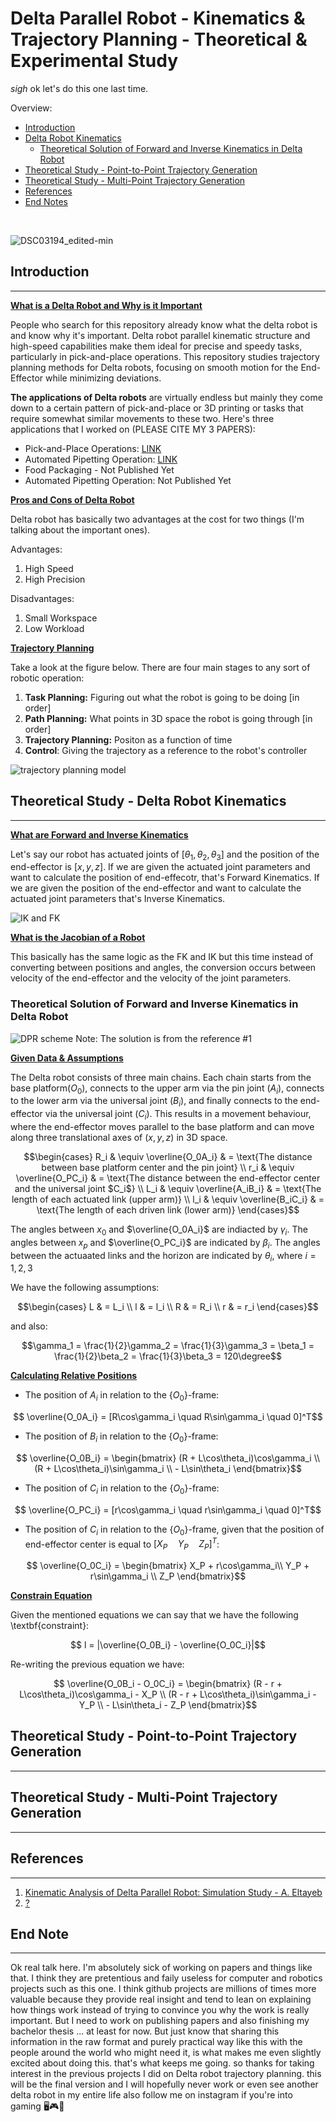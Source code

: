 # Delta Parallel Robot - Kinematics & Trajectory Planning - Theoretical & Experimental Study
*sigh* ok let's do this one last time. 


Overview: 
- [Introduction](#section-introduction)
- [Delta Robot Kinematics](section-deltarobot_kinematics)
  - [Theoretical Solution of Forward and Inverse Kinematics in Delta Robot](subsection-theoretical-solution-fkik-dpr)
- [Theoretical Study - Point-to-Point Trajectory Generation](section-point2point_trajectory_generation)
- [Theoretical Study - Multi-Point Trajectory Generation](section-multipoint_trajectory_generation)
- [References](section-references)
- [End Notes](section-endnote)

</br>

![DSC03194_edited-min](https://github.com/Arvin-Mohammadi/Delta-Robot-Trajectory-Planning-V3/assets/69509720/5d0b34e0-8cbd-4d3d-9884-382a565008ef)


<a name="section-introduction"></a>
## Introduction
------

<ins>**What is a Delta Robot and Why is it Important**</ins> 

People who search for this repository already know what the delta robot is and know why it's important. Delta robot parallel kinematic structure and high-speed capabilities make them ideal for precise and speedy tasks, particularly in pick-and-place operations. This repository studies trajectory planning methods for Delta robots, focusing on smooth motion for the End-Effector while minimizing deviations.

**The applications of Delta robots** are virtually endless but mainly they come down to a certain pattern of pick-and-place or 3D printing or tasks that require somewhat similar movements to these two. Here's three applications that I worked on (PLEASE CITE MY 3 PAPERS):

- Pick-and-Place Operations: [LINK](https://ieeexplore.ieee.org/abstract/document/10334699)
- Automated Pipetting Operation: [LINK](https://ieeexplore.ieee.org/abstract/document/10412424)
- Food Packaging - Not Published Yet
- Automated Pipetting Operation: Not Published Yet

<ins>**Pros and Cons of Delta Robot**</ins>

Delta robot has basically two advantages at the cost for two things (I'm talking about the important ones). 

Advantages: 
1. High Speed
2. High Precision

Disadvantages:
1. Small Workspace
2. Low Workload

<ins>**Trajectory Planning**</ins> 

Take a look at the figure below. There are four main stages to any sort of robotic operation:
1. **Task Planning:** Figuring out what the robot is going to be doing [in order]
2. **Path Planning:** What points in 3D space the robot is going through [in order]
3. **Trajectory Planning:** Positon as a function of time
4. **Control**: Giving the trajectory as a reference to the robot's controller

![trajectory planning model](https://github.com/Arvin-Mohammadi/Delta-Robot-Trajectory-Planning-V3/assets/69509720/5924887e-6c97-4af0-b3d5-d6d9a3c5c459)


<a name="section-deltarobot_kinematics"></a>
## Theoretical Study - Delta Robot Kinematics
------

<ins>**What are Forward and Inverse Kinematics**</ins> 

Let's say our robot has actuated joints of [$\theta_1, \theta_2, \theta_3$] and the position of the end-effector is [$x, y, z$]. If we are given the actuated joint parameters and want to calculate the position of end-effecotr, that's Forward Kinematics. If we are given the position of the end-effector and want to calculate the actuated joint parameters that's Inverse Kinematics. 

![IK and FK](https://github.com/Arvin-Mohammadi/Delta-Robot-Trajectory-Planning-V3/assets/69509720/a06639cb-afbb-47c5-8a0d-340a20674f84)

<ins>**What is the Jacobian of a Robot**</ins> 

This basically has the same logic as the FK and IK but this time instead of converting between positions and angles, the conversion occurs between velocity of the end-effector and the velocity of the joint parameters. 


<a name="subsection-theoretical-solution-fkik-dpr"></a>
### Theoretical Solution of Forward and Inverse Kinematics in Delta Robot

![DPR scheme](https://github.com/Arvin-Mohammadi/Delta-Robot-Trajectory-Planning-V3/assets/69509720/b34332cf-6016-42b2-83ac-fc2824447b97)
Note: The solution is from the reference #1 

<ins>**Given Data & Assumptions**</ins> 

The Delta robot consists of three main chains. Each chain starts from the base platform($O_0$), connects to the upper arm via the pin joint ($A_i$), connects to the lower arm via the universal joint ($B_i$), and finally connects to the end-effector via the universal joint ($C_i$). This results in a movement behaviour, where the end-effector moves parallel to the base platform and can move along three translational axes of ($x, y, z$) in 3D space. 

```math
\begin{cases} 
  R_i & \equiv \overline{O_0A_i} & = \text{The distance between base platform center and the pin joint} \\
  r_i & \equiv \overline{O_PC_i} & = \text{The distance between the end-effector center and the universal joint $C_i$} \\
  L_i & \equiv \overline{A_iB_i} & = \text{The length of each actuated link (upper arm)}  \\
  l_i & \equiv \overline{B_iC_i} & = \text{The length of each driven link (lower arm)}
\end{cases}
```

The angles between $x_0$ and $\overline{O_0A_i}$ are indiacted by $\gamma_i$. The angles between $x_p$ and $\overline{O_PC_i}$ are indicated by $\beta_i$. The angles between the actuaated links and the horizon are indicated by $\theta_i$, where $i=1, 2, 3$

We have the following assumptions:

```math
\begin{cases}
  L & = L_i \\
  l & = l_i \\
  R & = R_i \\
  r & = r_i
\end{cases}
```

and also: 

```math
\gamma_1 = \frac{1}{2}\gamma_2 = \frac{1}{3}\gamma_3 = \beta_1 = \frac{1}{2}\beta_2 = \frac{1}{3}\beta_3 = 120\degree
```

<ins>**Calculating Relative Positions**</ins> 

- The position of $A_i$ in relation to the $\{O_0\}$-frame:

```math
    \overline{O_0A_i} = [R\cos\gamma_i \quad R\sin\gamma_i \quad 0]^T
```

- The position of $B_i$ in relation to the $\{O_0\}$-frame:

```math
    \overline{O_0B_i} = 
    \begin{bmatrix}
        (R + L\cos\theta_i)\cos\gamma_i \\ 
        (R + L\cos\theta_i)\sin\gamma_i \\
        - L\sin\theta_i 
    \end{bmatrix}
```

- The position of $C_i$ in relation to the $\{O_0\}$-frame:

```math
    \overline{O_PC_i} = [r\cos\gamma_i \quad r\sin\gamma_i \quad 0]^T
```

-  The position of $C_i$ in relation to the $\{O_0\}$-frame, given that the position of end-effector center is equal to $[X_P \quad Y_P \quad Z_P]^T$:

```math
    \overline{O_0C_i} = 
    \begin{bmatrix}
        X_P + r\cos\gamma_i\\ 
        Y_P + r\sin\gamma_i \\ 
        Z_P
    \end{bmatrix}
```

<ins>**Constrain Equation**</ins> 

Given the mentioned equations we can say that we have the following \textbf{constraint}:

```math
    l = |\overline{O_0B_i} - \overline{O_0C_i}|
```
Re-writing the previous equation we have: 

```math 
    \overline{O_0B_i - O_0C_i} = 
    \begin{bmatrix}
        (R - r + L\cos\theta_i)\cos\gamma_i - X_P \\ 
        (R - r + L\cos\theta_i)\sin\gamma_i - Y_P \\ 
        - L\sin\theta_i - Z_P
    \end{bmatrix}
```

<a name="section-point2point_trajectory_generation"></a>
## Theoretical Study - Point-to-Point Trajectory Generation
------


<a name="section-multipoint_trajectory_generation"></a>
## Theoretical Study - Multi-Point Trajectory Generation
------


<a name="section-references"></a>
## References
------
1. [Kinematic Analysis of Delta Parallel Robot: Simulation Study - A. Eltayeb
](https://www.researchgate.net/publication/352787189_Kinematic_Analysis_of_Delta_Parallel_Robot_Simulation_Study) 
2. [?](https://github.com/Arvin-Mohammadi/Delta-Robot-Trajectory-Planning-V3/blob/main/References/Inverse%20Kinematics%20(Delta%20Robot).pdf)

<a name="section-endnote"></a>
## End Note
------
Ok real talk here. I'm absolutely sick of working on papers and things like that. I think they are pretentious and faily useless for computer and robotics projects such as this one. I think github projects are millions of times more valuable because they provide real insight and tend to lean on explaining how things work instead of trying to convince you why the work is really important. But I need to work on publishing papers and also finishing my bachelor thesis ... at least for now. But just know that sharing this information in the raw format and purely practical way like this with the people around the world who might need it, is what makes me even slightly excited about doing this. that's what keeps me going. so thanks for taking interest in the previous projects I did on Delta robot trajectory planning. this will be the final version and I will hopefully never work or even see another delta robot in my entire life also follow me on instagram if you're into gaming 🖥️🎮🤖  

